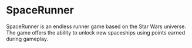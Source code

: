 # SpaceRunner
SpaceRunner is an endless runner game based on the Star Wars universe. The game offers the ability to unlock new spaceships using points earned during gameplay.

